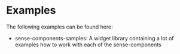 # Examples

The following examples can be found here:

- sense-components-samples: A widget library containing a lot of examples how to work with each of the sense-components

